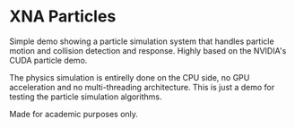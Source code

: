 XNA Particles
=======================

Simple demo showing a particle simulation system that handles particle motion and collision detection and response.
Highly based on the NVIDIA's CUDA particle demo.

The physics simulation is entirelly done on the CPU side, no GPU acceleration and no multi-threading architecture.
This is just a demo for testing the particle simulation algorithms.

Made for academic purposes only.